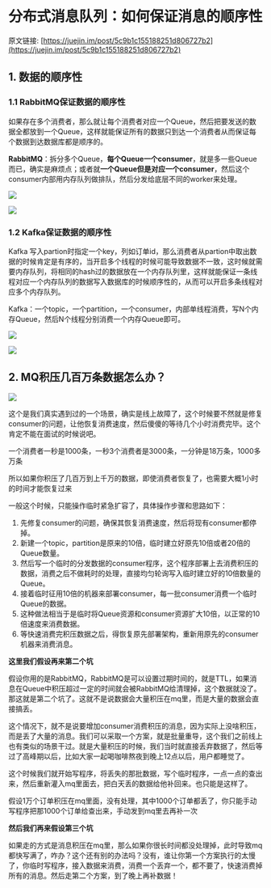 # 分布式消息队列：如何保证消息的顺序性

原文链接: [https://juejin.im/post/5c9b1c155188251d806727b2](https://juejin.im/post/5c9b1c155188251d806727b2)

## 1. 数据的顺序性

### 1.1 RabbitMQ保证数据的顺序性

如果存在多个消费者，那么就让每个消费者对应一个Queue，然后把要发送的数据全都放到一个Queue，这样就能保证所有的数据只到达一个消费者从而保证每个数据到达数据库都是顺序的。

**RabbitMQ**：拆分多个Queue，**每个Queue一个consumer**，就是多一些Queue而已，确实是麻烦点；或者就**一个Queue但是对应一个consumer**，然后这个consumer内部用内存队列做排队，然后分发给底层不同的worker来处理。

![](https://image.ldbmcs.com/2019-07-08-062447.jpg)

![](https://image.ldbmcs.com/2019-07-08-062457.jpg)

### 1.2 Kafka保证数据的顺序性

Kafka 写入partion时指定一个key，列如订单id，那么消费者从partion中取出数据的时候肯定是有序的，当开启多个线程的时候可能导致数据不一致，这时候就需要内存队列，将相同的hash过的数据放在一个内存队列里，这样就能保证一条线程对应一个内存队列的数据写入数据库的时候顺序性的，从而可以开启多条线程对应多个内存队列。

Kafka：一个topic，一个partition，一个consumer，内部单线程消费，写N个内存Queue，然后N个线程分别消费一个内存Queue即可。

![](https://image.ldbmcs.com/2019-07-08-063047.jpg)

![](https://image.ldbmcs.com/2019-07-08-063054.jpg)

## 2. MQ积压几百万条数据怎么办？

![](https://image.ldbmcs.com/2019-07-08-063109.jpg)

这个是我们真实遇到过的一个场景，确实是线上故障了，这个时候要不然就是修复consumer的问题，让他恢复消费速度，然后傻傻的等待几个小时消费完毕。这个肯定不能在面试的时候说吧。

一个消费者一秒是1000条，一秒3个消费者是3000条，一分钟是18万条，1000多万条

所以如果你积压了几百万到上千万的数据，即使消费者恢复了，也需要大概1小时的时间才能恢复过来

一般这个时候，只能操作临时紧急扩容了，具体操作步骤和思路如下：

1. 先修复consumer的问题，确保其恢复消费速度，然后将现有consumer都停掉。
2. 新建一个topic，partition是原来的10倍，临时建立好原先10倍或者20倍的Queue数量。
3. 然后写一个临时的分发数据的consumer程序，这个程序部署上去消费积压的数据，消费之后不做耗时的处理，直接均匀轮询写入临时建立好的10倍数量的Queue。
4. 接着临时征用10倍的机器来部署consumer，每一批consumer消费一个临时Queue的数据。
5. 这种做法相当于是临时将Queue资源和consumer资源扩大10倍，以正常的10倍速度来消费数据。
6. 等快速消费完积压数据之后，得恢复原先部署架构，重新用原先的consumer机器来消费消息。

**这里我们假设再来第二个坑**

假设你用的是RabbitMQ，RabbitMQ是可以设置过期时间的，就是TTL，如果消息在Queue中积压超过一定的时间就会被RabbitMQ给清理掉，这个数据就没了。那这就是第二个坑了。这就不是说数据会大量积压在mq里，而是大量的数据会直接搞丢。

这个情况下，就不是说要增加consumer消费积压的消息，因为实际上没啥积压，而是丢了大量的消息。我们可以采取一个方案，就是批量重导，这个我们之前线上也有类似的场景干过。就是大量积压的时候，我们当时就直接丢弃数据了，然后等过了高峰期以后，比如大家一起喝咖啡熬夜到晚上12点以后，用户都睡觉了。

这个时候我们就开始写程序，将丢失的那批数据，写个临时程序，一点一点的查出来，然后重新灌入mq里面去，把白天丢的数据给他补回来。也只能是这样了。

假设1万个订单积压在mq里面，没有处理，其中1000个订单都丢了，你只能手动写程序把那1000个订单给查出来，手动发到mq里去再补一次

**然后我们再来假设第三个坑**

如果走的方式是消息积压在mq里，那么如果你很长时间都没处理掉，此时导致mq都快写满了，咋办？这个还有别的办法吗？没有，谁让你第一个方案执行的太慢了，你临时写程序，接入数据来消费，消费一个丢弃一个，都不要了，快速消费掉所有的消息。然后走第二个方案，到了晚上再补数据！

